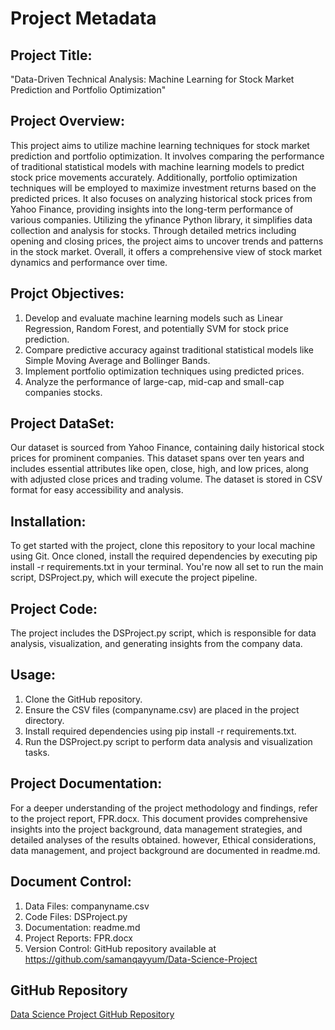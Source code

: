 # Project Metadata

## Project Title:
"Data-Driven Technical Analysis: Machine Learning for Stock Market Prediction and Portfolio Optimization" 

## Project Overview:
This project aims to utilize machine learning techniques for stock market prediction and portfolio optimization. It involves comparing the performance of traditional statistical models with machine learning models to predict stock price movements accurately. Additionally, portfolio optimization techniques will be employed to maximize investment returns based on the predicted prices. It also focuses on analyzing historical stock prices from Yahoo Finance, providing insights into the long-term performance of various companies. Utilizing the yfinance Python library, it simplifies data collection and analysis for stocks. Through detailed metrics including opening and closing prices, the project aims to uncover trends and patterns in the stock market. Overall, it offers a comprehensive view of stock market dynamics and performance over time.

## Projct Objectives:
1. Develop and evaluate machine learning models such as Linear Regression, Random Forest, and potentially SVM for stock price prediction.
2. Compare predictive accuracy against traditional statistical models like Simple Moving Average and Bollinger Bands.
3. Implement portfolio optimization techniques using predicted prices.
4. Analyze the performance of large-cap, mid-cap and small-cap companies stocks.

## Project DataSet:
Our dataset is sourced from Yahoo Finance, containing daily historical stock prices for prominent companies. This dataset spans over ten years and includes essential attributes like open, close, high, and low prices, along with adjusted close prices and trading volume. The dataset is stored in CSV format for easy accessibility and analysis.

## Installation: 
To get started with the project, clone this repository to your local machine using Git. Once cloned, install the required dependencies by executing pip install -r requirements.txt in your terminal. You're now all set to run the main script, DSProject.py, which will execute the project pipeline.

## Project Code:
The project includes the DSProject.py script, which is responsible for data analysis, visualization, and generating insights from the company data.

## Usage:
1. Clone the GitHub repository.
2. Ensure the CSV files (companyname.csv) are placed in the project directory.
3. Install required dependencies using pip install -r requirements.txt.
4. Run the DSProject.py script to perform data analysis and visualization tasks.

## Project Documentation: 
For a deeper understanding of the project methodology and findings, refer to the project report, FPR.docx. This document provides comprehensive insights into the project background, data management strategies, and detailed analyses of the results obtained. however, Ethical considerations, data management, and project background are documented in readme.md.

## Document Control:
1. Data Files: companyname.csv
2. Code Files: DSProject.py
3. Documentation: readme.md
4. Project Reports: FPR.docx
5. Version Control: GitHub repository available at https://github.com/samanqayyum/Data-Science-Project

## GitHub Repository
[Data Science Project GitHub Repository](https://github.com/samanqayyum/Data-Science-Project)


